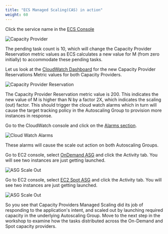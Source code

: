 ```yaml
---
title: "ECS Managed Scaling(CAS) in action"
weight: 60
---
```


Click the service name in the [ECS Console](https://console.aws.amazon.com/ecs/home?#/clusters/EcsSpotWorkshop/services/ec2-service-split/details) 

![Capacity Provider](/images/ecs-spot-capacity-providers/CP4.png) 

The pending task count is 10, which will change the Capacity Provider Reservation metric values as ECS calculates a new value for M (from zero initially) to accommodate these pending tasks.
 
 Let us look at the [CloudWatch Dashboard](https://console.aws.amazon.com/cloudwatch/home?#dashboards:name=EcsSpotWorkshop) 
 for the new Capacity Provider Reservations Metric values for both Capacity Providers.


![Capacity Provider Reservation](/images/ecs-spot-capacity-providers/cp5.png) 

The Capacity Provider Reservation metric value is 200. This indicates the new value of M is higher than N by a factor 2X, which indicates the scaling (out) factor. This should trigger the cloud watch alarms which in turn will cause the target tracking policy in the Autoscaling Group to provision more instances in response. 

Go to the CloudWatch console and click on the [Alarms section](https://console.aws.amazon.com/cloudwatch/home?#alarmsV2:!alarmStateFilter=ALARM).

![Cloud Watch Alarms](/images/ecs-spot-capacity-providers/ecs_service_alarms.png)

These alarms will cause the scale out action on both Autoscaling Groups. 

Go to EC2 console, select [OnDemand ASG](https://console.aws.amazon.com/ec2autoscaling/home?#/details/EcsSpotWorkshop-ASG-OD?view=activity) and click the Activity tab. You will see two instances are just getting launched.

![ASG Scale Out](/images/ecs-spot-capacity-providers/ecs_asg_od_scale_out.png)


Go to EC2 console, select [EC2 Spot ASG](https://console.aws.amazon.com/ec2autoscaling/home?#/details/EcsSpotWorkshop-ASG-SPOT?view=activity) and click the Activity tab. You will see two instances are just getting launched.

![ASG Scale Out](/images/ecs-spot-capacity-providers/ecs_asg_spot_scale_out.png)


So you see that Capacity Providers Managed Scaling did its job of responding to the application's intent, and scaled out by launching required capacity in the underlying Autoscaling Group. Move to the next step in the workshop to examine how the tasks distributed across the On-Demand and Spot capacity providers. 